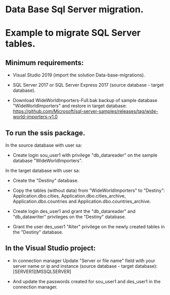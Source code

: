 # Data Base Sql Server migration.
# Example to migrate SQL Server tables.
## Minimum requirements:

- Visual Studio 2019 (import the solution Data-base-migrations).

- SQL Server 2017 or SQL Server Express 2017 (source database - target database).

- Download WideWorldImporters-Full.bak backup of sample database "WideWorldImporters" and restore in target database:
https://github.com/Microsoft/sql-server-samples/releases/tag/wide-world-importers-v1.0

## To run the ssis package.

In the source database with user sa:

- Create login sou_user1 with privilege "db_datareader" on the sample database "WideWorldImporters".

In the target database with user sa:

- Create the "Destiny" database.

- Copy the tables (without data) from "WideWorldImporters" to "Destiny": Application.dbo.cities, Application.dbo.cities_archive, Application.dbo.countries and Application.dbo.countries_archive.

- Create login des_user1 and grant the "db_datareader" and "db_datawriter" privileges on the "Destiny" database.

- Grant the user des_user1 "Alter" privilege on the newly created tables in the "Destiny" database.

## In the Visual Studio project:

- In connection manager Update "Server or file name" field with your server name or ip and instance (source database - target database): [SERVER1]\[MSSQLSERVER]
 
- And update the passwords created for sou_user1 and des_user1 in the connection manager.
